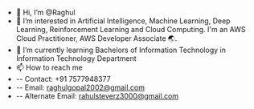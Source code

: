 - 👋 Hi, I’m @Raghul
- 👀 I’m interested in Artificial Intelligence, Machine Learning, Deep Learning, Reinforcement Learning and Cloud Computing. I'm an AWS Cloud Practitioner, AWS Developer Associate 🌏.
- 🌱 I’m currently learning Bachelors of Information Technology in Information Technology Department
- 📫 How to reach me 
-   -- Contact: +91 7577948377
-   -- Email: raghulgopal2002@gmail.com
-   -- Alternate Email: rahulsteverz3000@gmail.com

<!---
Raghul-G2002/Raghul-G2002 is a ✨ special ✨ repository because its `README.md` (this file) appears on your GitHub profile.
You can click the Preview link to take a look at your changes.
--->
